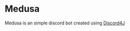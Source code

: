 # Medusa

Medusa is an simple discord bot created using [Discord4J](https://github.com/Discord4J/Discord4J) 
